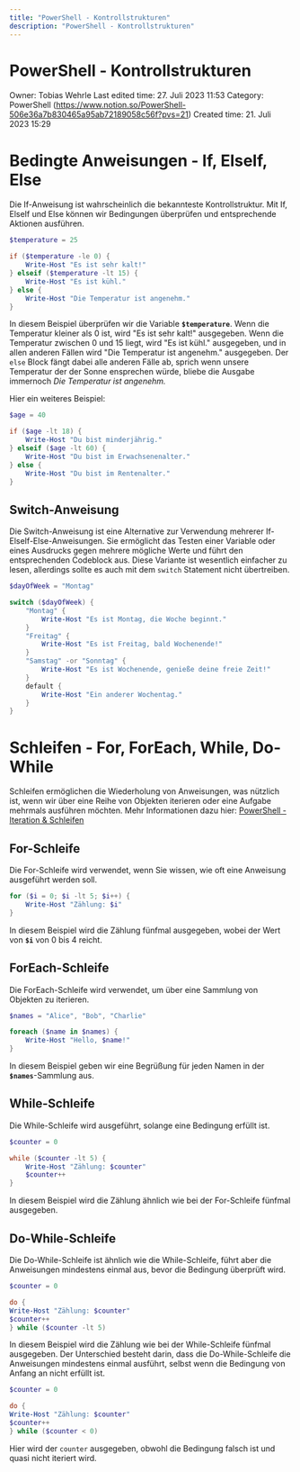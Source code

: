 ```yaml
---
title: "PowerShell - Kontrollstrukturen"
description: "PowerShell - Kontrollstrukturen"
---
```


# PowerShell - Kontrollstrukturen

Owner: Tobias Wehrle
Last edited time: 27. Juli 2023 11:53
Category: PowerShell (https://www.notion.so/PowerShell-506e36a7b830465a95ab72189058c56f?pvs=21)
Created time: 21. Juli 2023 15:29

# **Bedingte Anweisungen - If, ElseIf, Else**

Die If-Anweisung ist wahrscheinlich die bekannteste Kontrollstruktur. Mit If, ElseIf und Else können wir Bedingungen überprüfen und entsprechende Aktionen ausführen.

```powershell
$temperature = 25

if ($temperature -le 0) {
    Write-Host "Es ist sehr kalt!"
} elseif ($temperature -lt 15) {
    Write-Host "Es ist kühl."
} else {
    Write-Host "Die Temperatur ist angenehm."
}
```

In diesem Beispiel überprüfen wir die Variable **`$temperature`**. Wenn die Temperatur kleiner als 0 ist, wird "Es ist sehr kalt!" ausgegeben. Wenn die Temperatur zwischen 0 und 15 liegt, wird "Es ist kühl." ausgegeben, und in allen anderen Fällen wird "Die Temperatur ist angenehm." ausgegeben. Der `else` Block fängt dabei alle anderen Fälle ab, sprich wenn unsere Temperatur der der Sonne ensprechen würde, bliebe die Ausgabe immernoch *Die Temperatur ist angenehm.*

Hier ein weiteres Beispiel:

```powershell
$age = 40

if ($age -lt 18) {
    Write-Host "Du bist minderjährig."
} elseif ($age -lt 60) {
    Write-Host "Du bist im Erwachsenenalter."
} else {
    Write-Host "Du bist im Rentenalter."
}
```

## Switch-Anweisung

Die Switch-Anweisung ist eine Alternative zur Verwendung mehrerer If-ElseIf-Else-Anweisungen. Sie ermöglicht das Testen einer Variable oder eines Ausdrucks gegen mehrere mögliche Werte und führt den entsprechenden Codeblock aus. Diese Variante ist wesentlich einfacher zu lesen, allerdings sollte es auch mit dem `switch` Statement nicht übertreiben.

```powershell
$dayOfWeek = "Montag"

switch ($dayOfWeek) {
    "Montag" {
        Write-Host "Es ist Montag, die Woche beginnt."
    }
    "Freitag" {
        Write-Host "Es ist Freitag, bald Wochenende!"
    }
    "Samstag" -or "Sonntag" {
        Write-Host "Es ist Wochenende, genieße deine freie Zeit!"
    }
    default {
        Write-Host "Ein anderer Wochentag."
    }
}
```

# **Schleifen - For, ForEach, While, Do-While**

Schleifen ermöglichen die Wiederholung von Anweisungen, was nützlich ist, wenn wir über eine Reihe von Objekten iterieren oder eine Aufgabe mehrmals ausführen möchten. Mehr Informationen dazu hier: [PowerShell - Iteration & Schleifen](http://localhost:4321/guides/powershell%20-%20iteration%20&%20schleifen%2044f125a4050e4d8b886c28ab7545e777.md/) 

## **For-Schleife**

Die For-Schleife wird verwendet, wenn Sie wissen, wie oft eine Anweisung ausgeführt werden soll.

```powershell
for ($i = 0; $i -lt 5; $i++) {
    Write-Host "Zählung: $i"
}
```

In diesem Beispiel wird die Zählung fünfmal ausgegeben, wobei der Wert von **`$i`** von 0 bis 4 reicht.

## **ForEach-Schleife**

Die ForEach-Schleife wird verwendet, um über eine Sammlung von Objekten zu iterieren.

```powershell
$names = "Alice", "Bob", "Charlie"

foreach ($name in $names) {
    Write-Host "Hello, $name!"
}
```

In diesem Beispiel geben wir eine Begrüßung für jeden Namen in der **`$names`**-Sammlung aus.

## **While-Schleife**

Die While-Schleife wird ausgeführt, solange eine Bedingung erfüllt ist.

```powershell
$counter = 0

while ($counter -lt 5) {
    Write-Host "Zählung: $counter"
    $counter++
}
```

In diesem Beispiel wird die Zählung ähnlich wie bei der For-Schleife fünfmal ausgegeben.

## **Do-While-Schleife**

Die Do-While-Schleife ist ähnlich wie die While-Schleife, führt aber die Anweisungen mindestens einmal aus, bevor die Bedingung überprüft wird.

```powershell
$counter = 0

do {
Write-Host "Zählung: $counter"
$counter++
} while ($counter -lt 5)
```

In diesem Beispiel wird die Zählung wie bei der While-Schleife fünfmal ausgegeben. Der Unterschied besteht darin, dass die Do-While-Schleife die Anweisungen mindestens einmal ausführt, selbst wenn die Bedingung von Anfang an nicht erfüllt ist.

```powershell
$counter = 0

do {
Write-Host "Zählung: $counter"
$counter++
} while ($counter < 0)
```

Hier wird der `counter` ausgegeben, obwohl die Bedingung falsch ist und quasi nicht iteriert wird.

